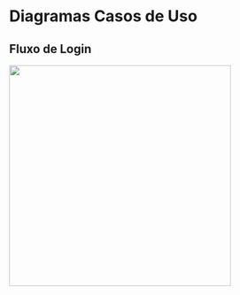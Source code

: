 # Diagramas Casos de Uso
## Fluxo de Login

<div class="toolgrid">
	<div>
        <img height="400px" src="../imagens/fluxo_login.jpg"> 
    </div>
</div>